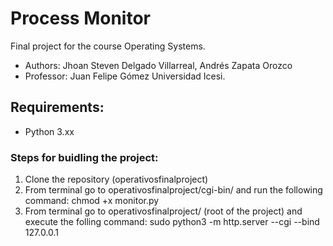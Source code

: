 # Process Monitor
Final project for the course Operating Systems.
- Authors: Jhoan Steven Delgado Villarreal, Andrés Zapata Orozco
- Professor: Juan Felipe Gómez
Universidad Icesi.

## Requirements:
- Python 3.xx

### Steps for buidling the project:
1. Clone the repository (operativosfinalproject)
2. From terminal go to operativosfinalproject/cgi-bin/ and run the following command: chmod +x monitor.py
3. From terminal go to operativosfinalproject/ (root of the project) and execute the folling command: sudo python3 -m http.server --cgi --bind 127.0.0.1




